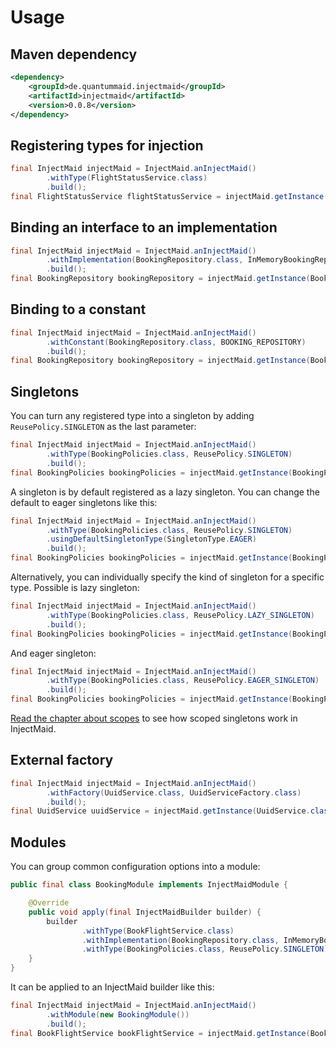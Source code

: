 # Usage

## Maven dependency
```xml
<dependency>
    <groupId>de.quantummaid.injectmaid</groupId>
    <artifactId>injectmaid</artifactId>
    <version>0.0.8</version>
</dependency>
```

## Registering types for injection
<!---[CodeSnippet](basicUsage)-->
```java
final InjectMaid injectMaid = InjectMaid.anInjectMaid()
        .withType(FlightStatusService.class)
        .build();
final FlightStatusService flightStatusService = injectMaid.getInstance(FlightStatusService.class);
```

## Binding an interface to an implementation
<!---[CodeSnippet](bindInterface)-->
```java
final InjectMaid injectMaid = InjectMaid.anInjectMaid()
        .withImplementation(BookingRepository.class, InMemoryBookingRepository.class)
        .build();
final BookingRepository bookingRepository = injectMaid.getInstance(BookingRepository.class);
```

## Binding to a constant
<!---[CodeSnippet](constants)-->
```java
final InjectMaid injectMaid = InjectMaid.anInjectMaid()
        .withConstant(BookingRepository.class, BOOKING_REPOSITORY)
        .build();
final BookingRepository bookingRepository = injectMaid.getInstance(BookingRepository.class);
```

## Singletons
You can turn any registered type into a singleton by adding `ReusePolicy.SINGLETON` as the last parameter:
<!---[CodeSnippet](singletons)-->
```java
final InjectMaid injectMaid = InjectMaid.anInjectMaid()
        .withType(BookingPolicies.class, ReusePolicy.SINGLETON)
        .build();
final BookingPolicies bookingPolicies = injectMaid.getInstance(BookingPolicies.class);
```
A singleton is by default registered as a lazy singleton. You can change the default to eager
singletons like this:
<!---[CodeSnippet](defaultEagerSingletons)-->
```java
final InjectMaid injectMaid = InjectMaid.anInjectMaid()
        .withType(BookingPolicies.class, ReusePolicy.SINGLETON)
        .usingDefaultSingletonType(SingletonType.EAGER)
        .build();
final BookingPolicies bookingPolicies = injectMaid.getInstance(BookingPolicies.class);
```
Alternatively, you can individually specify the kind of singleton for a specific type.
Possible is lazy singleton:
<!---[CodeSnippet](lazySingletons)-->
```java
final InjectMaid injectMaid = InjectMaid.anInjectMaid()
        .withType(BookingPolicies.class, ReusePolicy.LAZY_SINGLETON)
        .build();
final BookingPolicies bookingPolicies = injectMaid.getInstance(BookingPolicies.class);
```
And eager singleton:
<!---[CodeSnippet](eagerSingletons)-->
```java
final InjectMaid injectMaid = InjectMaid.anInjectMaid()
        .withType(BookingPolicies.class, ReusePolicy.EAGER_SINGLETON)
        .build();
final BookingPolicies bookingPolicies = injectMaid.getInstance(BookingPolicies.class);
```

[Read the chapter about scopes](05_Scopes.md) to see how scoped singletons work in InjectMaid.

## External factory
<!---[CodeSnippet](factory)-->
```java
final InjectMaid injectMaid = InjectMaid.anInjectMaid()
        .withFactory(UuidService.class, UuidServiceFactory.class)
        .build();
final UuidService uuidService = injectMaid.getInstance(UuidService.class);
```

## Modules
You can group common configuration options into a module:
<!---[CodeSnippet](module)-->
```java
public final class BookingModule implements InjectMaidModule {

    @Override
    public void apply(final InjectMaidBuilder builder) {
        builder
                .withType(BookFlightService.class)
                .withImplementation(BookingRepository.class, InMemoryBookingRepository.class)
                .withType(BookingPolicies.class, ReusePolicy.SINGLETON);
    }
}
```

It can be applied to an InjectMaid builder like this:
<!---[CodeSnippet](moduleUsage)-->
```java
final InjectMaid injectMaid = InjectMaid.anInjectMaid()
        .withModule(new BookingModule())
        .build();
final BookFlightService bookFlightService = injectMaid.getInstance(BookFlightService.class);
```